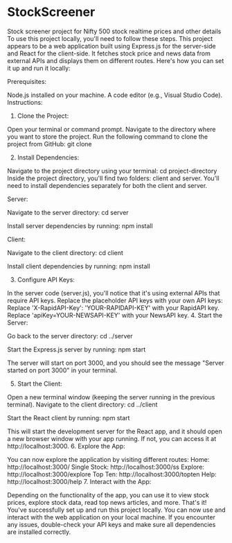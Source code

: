 # StockScreener
Stock screener project for Nifty 500 stock realtime prices and other details<br/>
To use this project locally, you'll need to follow these steps. This project appears to be a web application built using Express.js for the server-side and React for the client-side. It fetches stock price and news data from external APIs and displays them on different routes. Here's how you can set it up and run it locally:

Prerequisites:

Node.js installed on your machine.
A code editor (e.g., Visual Studio Code).
Instructions:

1. Clone the Project:

Open your terminal or command prompt.
Navigate to the directory where you want to store the project.
Run the following command to clone the project from GitHub:
git clone <repository-url>

2. Install Dependencies:

Navigate to the project directory using your terminal:
cd project-directory
Inside the project directory, you'll find two folders: client and server. You'll need to install dependencies separately for both the client and server.

Server:

Navigate to the server directory:
cd server

Install server dependencies by running:
npm install

Client:

Navigate to the client directory:
cd client

Install client dependencies by running:
npm install

3. Configure API Keys:

In the server code (server.js), you'll notice that it's using external APIs that require API keys. Replace the placeholder API keys with your own API keys:
Replace 'X-RapidAPI-Key': 'YOUR-RAPIDAPI-KEY' with your RapidAPI key.
Replace 'apiKey=YOUR-NEWSAPI-KEY' with your NewsAPI key.
4. Start the Server:

Go back to the server directory:
cd ../server

Start the Express.js server by running:
npm start

The server will start on port 3000, and you should see the message "Server started on port 3000" in your terminal.

5. Start the Client:

Open a new terminal window (keeping the server running in the previous terminal).
Navigate to the client directory:
cd ../client

Start the React client by running:
npm start

This will start the development server for the React app, and it should open a new browser window with your app running. If not, you can access it at http://localhost:3000.
6. Explore the App:

You can now explore the application by visiting different routes:
Home: http://localhost:3000/
Single Stock: http://localhost:3000/ss
Explore: http://localhost:3000/explore
Top Ten: http://localhost:3000/topten
Help: http://localhost:3000/help
7. Interact with the App:

Depending on the functionality of the app, you can use it to view stock prices, explore stock data, read top news articles, and more.
That's it! You've successfully set up and run this project locally. You can now use and interact with the web application on your local machine. If you encounter any issues, double-check your API keys and make sure all dependencies are installed correctly.
